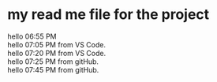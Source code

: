 # my read me file for the project
hello 06:55 PM
<br>
hello 07:05 PM from VS Code.
<br>
hello 07:20 PM from VS Code. 
<br>
hello 07:25 PM from gitHub.
<br>
hello 07:45 PM from gitHub.
